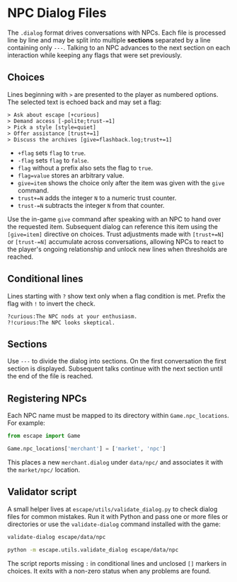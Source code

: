 # NPC Dialog Files

The `.dialog` format drives conversations with NPCs. Each file is processed line by line and may be split into multiple **sections** separated by a line containing only `---`. Talking to an NPC advances to the next section on each interaction while keeping any flags that were set previously.

## Choices
Lines beginning with `>` are presented to the player as numbered options. The selected text is echoed back and may set a flag:

```
> Ask about escape [+curious]
> Demand access [-polite;trust-=1]
> Pick a style [style=quiet]
> Offer assistance [trust+=1]
> Discuss the archives [give=flashback.log;trust+=1]
```

- `+flag` sets `flag` to `true`.
- `-flag` sets `flag` to `false`.
- `flag` without a prefix also sets the flag to `true`.
- `flag=value` stores an arbitrary value.
- `give=item` shows the choice only after the item was given with the `give` command.
- `trust+=N` adds the integer `N` to a numeric trust counter.
- `trust-=N` subtracts the integer `N` from that counter.

Use the in-game `give` command after speaking with an NPC to hand over the requested item. Subsequent dialog can reference this item using the `[give=item]` directive on choices. Trust adjustments made with `[trust+=N]` or `[trust-=N]` accumulate across conversations, allowing NPCs to react to the player's ongoing relationship and unlock new lines when thresholds are reached.

## Conditional lines
Lines starting with `?` show text only when a flag condition is met. Prefix the flag with `!` to invert the check.

```
?curious:The NPC nods at your enthusiasm.
?!curious:The NPC looks skeptical.
```

## Sections
Use `---` to divide the dialog into sections. On the first conversation the first section is displayed. Subsequent talks continue with the next section until the end of the file is reached.

## Registering NPCs
Each NPC name must be mapped to its directory within `Game.npc_locations`. For example:

```python
from escape import Game

Game.npc_locations['merchant'] = ['market', 'npc']
```

This places a new `merchant.dialog` under `data/npc/` and associates it with the `market/npc/` location.

## Validator script
A small helper lives at `escape/utils/validate_dialog.py` to check dialog files for common mistakes. Run it with Python and pass one or more files or directories or use the `validate-dialog` command installed with the game:

```bash
validate-dialog escape/data/npc
```

```bash
python -m escape.utils.validate_dialog escape/data/npc
```

The script reports missing `:` in conditional lines and unclosed `[]` markers in choices. It exits with a non-zero status when any problems are found.
